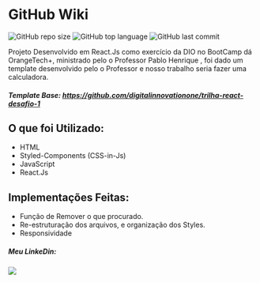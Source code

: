 # GitHub Wiki

![GitHub repo size](https://img.shields.io/github/repo-size/danilordev/wiki_repo_react?color=purple&style=for-the-badge)
![GitHub top language](https://img.shields.io/github/languages/top/danilordev/wiki_repo_react?color=purple&style=for-the-badge)
![GitHub last commit](https://img.shields.io/github/last-commit/danilordev/wiki_repo_react?color=purple&style=for-the-badge)

Projeto Desenvolvido em React.Js como exercício da DIO no BootCamp dá OrangeTech+, ministrado pelo o Professor Pablo Henrique
, foi dado um template desenvolvido pelo o Professor e nosso trabalho seria fazer uma calculadora.

##### Template Base: https://github.com/digitalinnovationone/trilha-react-desafio-1

## O que foi Utilizado:
* HTML
* Styled-Components (CSS-in-Js)
* JavaScript
* React.Js

## Implementações Feitas:
* Função de Remover o que procurado.
* Re-estruturação dos arquivos, e organização dos Styles.
* Responsividade

##### Meu LinkeDin: 
<a href="https://www.linkedin.com/in/danilordev/" target="_blank"><img src="https://img.shields.io/badge/-LinkedIn-%230077B5?style=for-the-badge&logo=linkedin&logoColor=white" target="_blank"></a>
